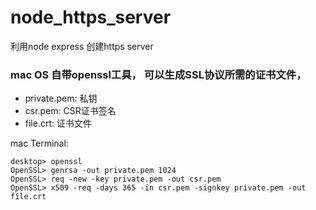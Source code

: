 # node_https_server
利用node express 创建https server


### mac OS 自带openssl工具， 可以生成SSL协议所需的证书文件，
- private.pem: 私钥
- csr.pem: CSR证书签名
- file.crt: 证书文件

mac Terminal:
```
desktop> openssl
OpenSSL> genrsa -out private.pem 1024
OpenSSL> req -new -key private.pem -out csr.pem
OpenSSL> x509 -req -days 365 -in csr.pem -signkey private.pem -out file.crt
```
